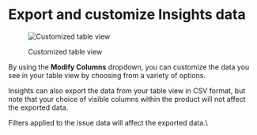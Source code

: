 # Export and customize Insights data

<figure><img src="https://lh5.googleusercontent.com/qvNMtTudflGgqnlZTSCbZsVTHjpZ7PkuUqxB-6ydnRpo2tzJNamTMVCAQMTWkWI6RGzPQcWud9HJTfFyr0YSLoDdhyXZaIHCDX7lfrBBq27lrdqGTjCaMxi3eZH8z_bRNYKeynhMTtnCgIAvZ0SlGbU" alt="Customized table view"><figcaption><p>Customized table view</p></figcaption></figure>

By using the **Modify Columns** dropdown, you can customize the data you see in your table view by choosing from a variety of options.

Insights can also export the data from your table view in CSV format, but note that your choice of visible columns within the product will not affect the exported data.

Filters applied to the issue data will affect the exported data.\

